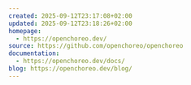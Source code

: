 ```yaml
---
created: 2025-09-12T23:17:08+02:00
updated: 2025-09-12T23:18:26+02:00
homepage:
  - https://openchoreo.dev/
source: https://github.com/openchoreo/openchoreo
documentation:
  - https://openchoreo.dev/docs/
blog: https://openchoreo.dev/blog/
---
```

